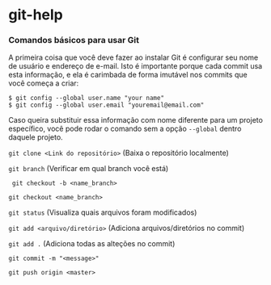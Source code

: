 # git-help

### Comandos básicos para usar Git

A primeira coisa que você deve fazer ao instalar Git é configurar seu nome de usuário e endereço de e-mail. Isto é importante porque cada commit usa esta informação, e ela é carimbada de forma imutável nos commits que você começa a criar:

```
$ git config --global user.name "your name"
$ git config --global user.email "youremail@email.com"
```
Caso queira substituir essa informação com nome diferente para um projeto específico, você pode rodar o comando sem a opção ```--global``` dentro daquele projeto.


``` git clone <Link do repositório> ``` (Baixa o repositório localmente)

``` git branch ``` (Verificar em qual branch você está)

``` git checkout -b <name_branch>```

``` git checkout <name_branch> ```

``` git status ``` (Visualiza quais arquivos foram modificados)

``` git add <arquivo/diretório> ``` (Adiciona arquivos/diretórios no commit)

``` git add . ``` (Adiciona todas as alteções no commit)

``` git commit -m "<message>" ```

``` git push origin <master> ```



``` ```


